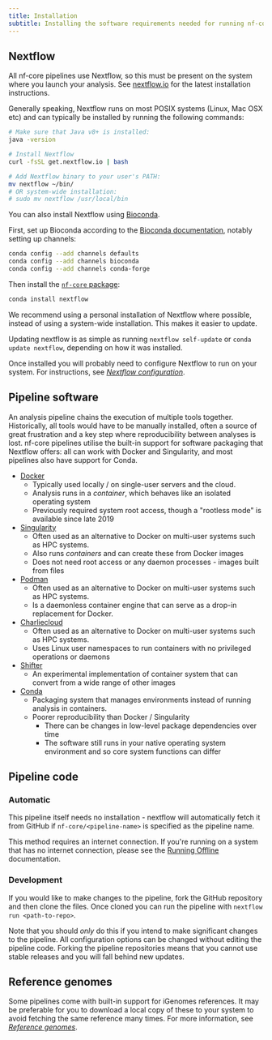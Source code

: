 ```yaml
---
title: Installation
subtitle: Installing the software requirements needed for running nf-core pipelines.
---
```


## Nextflow

All nf-core pipelines use Nextflow, so this must be present on the system where you launch your analysis.
See [nextflow.io](https://www.nextflow.io/) for the latest installation instructions.

Generally speaking, Nextflow runs on most POSIX systems (Linux, Mac OSX etc) and can typically be installed by running the following commands:

```bash
# Make sure that Java v8+ is installed:
java -version

# Install Nextflow
curl -fsSL get.nextflow.io | bash

# Add Nextflow binary to your user's PATH:
mv nextflow ~/bin/
# OR system-wide installation:
# sudo mv nextflow /usr/local/bin
```

You can also install Nextflow using [Bioconda](https://bioconda.github.io/).

First, set up Bioconda according to the [Bioconda documentation](https://bioconda.github.io/user/install.html), notably setting up channels:

```bash
conda config --add channels defaults
conda config --add channels bioconda
conda config --add channels conda-forge
```

Then install the [`nf-core` package](https://bioconda.github.io/recipes/nf-core/README.html):

```bash
conda install nextflow
```

We recommend using a personal installation of Nextflow where possible, instead of using a system-wide installation. This makes it easier to update.

Updating nextflow is as simple as running `nextflow self-update`
or `conda update nextflow`, depending on how it was installed.

Once installed you will probably need to configure Nextflow to run on your system. For instructions, see [_Nextflow configuration_](configuration.md).

## Pipeline software

An analysis pipeline chains the execution of multiple tools together.
Historically, all tools would have to be manually installed, often a source of great frustration and a key step where reproducibility between analyses is lost.
nf-core pipelines utilise the built-in support for software packaging that Nextflow offers: all can work with Docker and Singularity, and most pipelines also have support for Conda.

* [Docker](https://docs.docker.com/install/)
  * Typically used locally / on single-user servers and the cloud.
  * Analysis runs in a _container_, which behaves like an isolated operating system
  * Previously required system root access, though a "rootless mode" is available since late 2019
* [Singularity](https://www.sylabs.io/)
  * Often used as an alternative to Docker on multi-user systems such as HPC systems.
  * Also runs _containers_ and can create these from Docker images
  * Does not need root access or any daemon processes - images built from files
* [Podman](https://podman.io/)
  * Often used as an alternative to Docker on multi-user systems such as HPC systems.
  * Is a daemonless container engine that can serve as a drop-in replacement for Docker.
* [Charliecloud](https://hpc.github.io/charliecloud/)
  * Often used as an alternative to Docker on multi-user systems such as HPC systems.
  * Uses Linux user namespaces to run containers with no privileged operations or daemons
* [Shifter](https://www.nersc.gov/research-and-development/user-defined-images/)
  * An experimental implementation of container system that can convert from a wide range of other images
* [Conda](https://conda.io/)
  * Packaging system that manages environments instead of running analysis in containers.
  * Poorer reproducibility than Docker / Singularity
    * There can be changes in low-level package dependencies over time
    * The software still runs in your native operating system environment and so core system functions can differ

## Pipeline code

### Automatic

This pipeline itself needs no installation - nextflow will automatically fetch it from GitHub if `nf-core/<pipeline-name>` is specified as the pipeline name.

This method requires an internet connection. If you're running on a system that has no internet connection, please see the [Running Offline](offline.md) documentation.

### Development

If you would like to make changes to the pipeline, fork the GitHub repository and then clone the files. Once cloned you can run the pipeline with `nextflow run <path-to-repo>`.

Note that you should _only_ do this if you intend to make significant changes to the pipeline. All configuration options can be changed without editing the pipeline code. Forking the pipeline repositories means that you cannot use stable releases and you will fall behind new updates.

## Reference genomes

Some pipelines come with built-in support for iGenomes references.
It may be preferable for you to download a local copy of these to your system to avoid fetching the same reference many times.
For more information, see [_Reference genomes_](reference_genomes.md).
